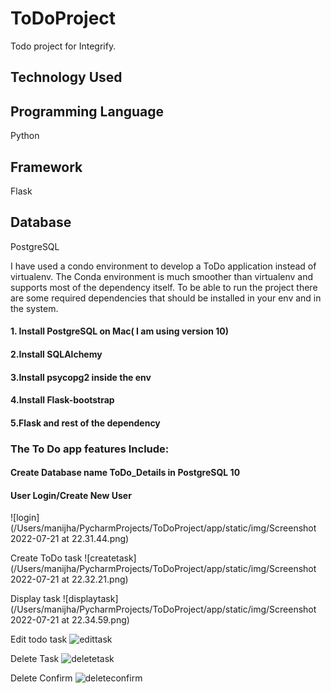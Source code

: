 # ToDoProject
Todo project for Integrify.

## Technology Used

## Programming Language

Python

## Framework

Flask

## Database

PostgreSQL

I have used a condo environment to develop a ToDo application instead of virtualenv. The Conda environment is much smoother than virtualenv and supports most of the dependency itself. To be able to run the project there are some required dependencies that should be installed in your env and in the system.

#### 1. Install PostgreSQL on Mac( I am using version 10)
#### 2.Install SQLAlchemy
#### 3.Install psycopg2 inside the env
#### 4.Install Flask-bootstrap
#### 5.Flask and rest of the dependency 

### The To Do app features Include:

#### Create Database name ToDo_Details in PostgreSQL 10

#### User Login/Create New User
![login](/Users/manijha/PycharmProjects/ToDoProject/app/static/img/Screenshot 2022-07-21 at 22.31.44.png)

Create ToDo task
![createtask](/Users/manijha/PycharmProjects/ToDoProject/app/static/img/Screenshot 2022-07-21 at 22.32.21.png)

Display task
![displaytask](/Users/manijha/PycharmProjects/ToDoProject/app/static/img/Screenshot 2022-07-21 at 22.34.59.png)

Edit todo task
![edittask](/Users/manijha/PycharmProjects/ToDoProject/app/static/img/edittask.png)

Delete Task
![deletetask](/Users/manijha/PycharmProjects/ToDoProject/app/static/img/deletetask.png)

Delete Confirm
![deleteconfirm](/Users/manijha/PycharmProjects/ToDoProject/app/static/img/deleteconfirm.png)